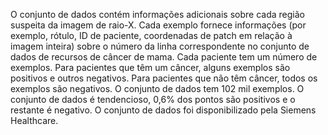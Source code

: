 ﻿O conjunto de dados contém informações adicionais sobre cada região suspeita da imagem de raio-X. Cada exemplo fornece informações (por exemplo, rótulo, ID de paciente, coordenadas de patch em relação à imagem inteira) sobre o número da linha correspondente no conjunto de dados de recursos de câncer de mama. Cada paciente tem um número de exemplos. Para pacientes que têm um câncer, alguns exemplos são positivos e outros negativos. Para pacientes que não têm câncer, todos os exemplos são negativos. O conjunto de dados tem 102 mil exemplos. O conjunto de dados é tendencioso, 0,6% dos pontos são positivos e o restante é negativo. O conjunto de dados foi disponibilizado pela Siemens Healthcare.
<!--HONumber=42-->
